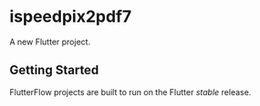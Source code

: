# ispeedpix2pdf7

A new Flutter project.

## Getting Started

FlutterFlow projects are built to run on the Flutter _stable_ release.
